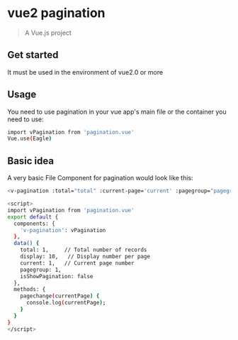 # vue2 pagination

> A Vue.js project

## Get started

It must be used in the environment of vue2.0 or more

## Usage

You need to use pagination in your vue app's main file or the container you need to use:
``` bash
import vPagination from 'pagination.vue'
Vue.use(Eagle)
``` 
## Basic idea
A very basic File Component for pagination would look like this:
``` bash
<v-pagination :total="total" :current-page='current' :pagegroup="pagegroup" @pagechange="pagechange" v-if="isShowPagination"></v-pagination>

<script>
import vPagination from 'pagination.vue'
export default {
  components: {
    'v-pagination': vPagination
  },
  data() {
    total: 1,     // Total number of records
    display: 10,   // Display number per page
    current: 1,   // Current page number
    pagegroup: 1,
    isShowPagination: false
  },
  methods: {
    pagechange(currentPage) {
      console.log(currentPage);
    }
  }
}
</script>
```
